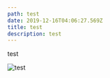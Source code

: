 ```yaml
---
path: test
date: 2019-12-16T04:06:27.569Z
title: test
description: test
---
```

test

![test](/assets/1.png "test")
